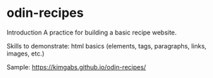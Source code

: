 # odin-recipes
Introduction
A practice for building a basic recipe website.

Skills to demonstrate: html basics (elements, tags, paragraphs, links, images, etc.)

Sample: https://kimgabs.github.io/odin-recipes/
